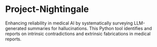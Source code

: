 # Project-Nightingale
 Enhancing reliability in medical AI by systematically surveying LLM-generated summaries for hallucinations. This Python tool identifies and reports on intrinsic contradictions and extrinsic fabrications in medical reports.
